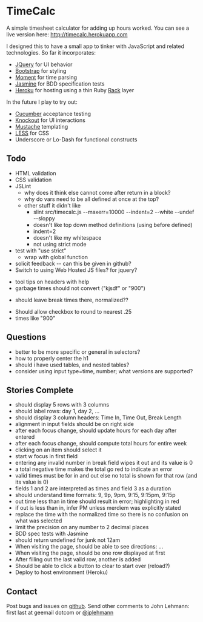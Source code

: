 TimeCalc
========
A simple timesheet calculator for adding up hours worked.  You can see a live version here: http://timecalc.herokuapp.com

I designed this to have a small app to tinker with JavaScript and related technologies. So far it incorporates: 
* [JQuery] for UI behavior
* [Bootstrap] for styling
* [Moment] for time parsing
* [Jasmine] for BDD specification tests
* [Heroku] for hosting using a thin Ruby [Rack] layer

In the future I play to try out:
* [Cucumber] acceptance testing
* [Knockout] for UI interactions
* [Mustache] templating
* [LESS] for CSS
* Underscore or Lo-Dash for functional constructs

Todo
----
- HTML validation
- CSS validation
- JSLint
  - why does it think else cannot come after return in a block?
  - why do vars need to be all defined at once at the top?
  - other stuff it didn't like
    - slint src/timecalc.js  --maxerr=10000 --indent=2 --white --undef --sloppy
    - doesn't like top down method definitions (using before defined)
    - indent=2
    - doesn't like my whitespace
    - not using strict mode
- test with "use strict"
  - wrap with global function
- solicit feedback -- can this be given in github?
- Switch to using Web Hosted JS files? for jquery?
* tool tips on headers with help
* garbage times should not convert ("kjsdf" or "900")
- should leave break times there, normalized??
* Should allow checkbox to round to nearest .25
* times like "900"

Questions
---------
- better to be more specific or general in selectors?
- how to properly center the h1
- should i have used tables, and nested tables?
- consider using input type=time, number; what versions are supported?

Stories Complete
-----------------
- should display 5 rows with 3 columns
- should label rows: day 1, day 2, ...
- should display 3 column headers: Time In, Time Out, Break Length
- alignment in input fields should be on right side
- after each focus change, should update hours for each day after entered
- after each focus change, should compute total hours for entire week
- clicking on an item should select it
- start w focus in first field
- entering any invalid number in break field wipes it out and its value is 0
- a total negative time makes the total go red to indicate an error
- valid times must be for in and out else no total is shown for that row (and its value is 0)
- fields 1 and 2 are interpreted as times and field 3 as a duration
- should understand time formats: 9, 9p, 9pm, 9:15, 9:15pm, 9:15p
- out time less than in time should result in error; highlighting in red
- if out is less than in, infer PM unless merdiem was explicitly stated
- replace the time with the normalized time so there is no confusion on what was selected
- limit the precision on any number to 2 decimal places
- BDD spec tests with Jasmine
- should return undefined for junk not 12am
- When visiting the page, should be able to see directions: …
- When visiting the page, should be one row displayed at first
- After filling out the last valid row, another is added
- Should be able to click a button to clear to start over (reload?)
- Deploy to host environment (Heroku)

Contact
-------
Post bugs and issues on [github].  Send other comments to John Lehmann:
first last at geemail dotcom or [@jplehmann]

[@jplehmann]: www.twitter.com/jplehmann
[github]: https://github.com/jplehmann/coursera/issues
[JQuery]: http://jquery.com/
[Moment]: http://momentjs.com/
[Bootstrap]: http://twitter.github.com/bootstrap/
[Jasmine]: http://pivotal.github.com/jasmine/
[Cucumber]: http://cukes.info/
[Knockout]: http://knockoutjs.com/
[Mustache]: https://github.com/janl/mustache.js/
[LESS]: http://lesscss.org/
[Heroku]: http://www.heroku.com/
[Rack]: https://devcenter.heroku.com/articles/static-sites-ruby
